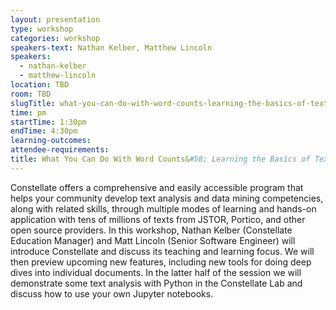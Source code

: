 ```yaml
---
layout: presentation
type: workshop
categories: workshop
speakers-text: Nathan Kelber, Matthew Lincoln
speakers:
  - nathan-kelber
  - matthew-lincoln
location: TBD
room: TBD
slugTitle: what-you-can-do-with-word-counts-learning-the-basics-of-text-analysis-with-constellate
time: pm
startTime: 1:30pm
endTime: 4:30pm
learning-outcomes:
attendee-requirements:
title: What You Can Do With Word Counts&#58; Learning the Basics of Text Analysis with Constellate
---
```

Constellate offers a comprehensive and easily accessible program that helps your community develop text analysis and data mining competencies, along with related skills, through multiple modes of learning and hands-on application with tens of millions of texts from JSTOR, Portico, and other open source providers. In this workshop, Nathan Kelber (Constellate Education Manager) and Matt Lincoln (Senior Software Engineer) will introduce Constellate and discuss its teaching and learning focus. We will then preview upcoming new features, including new tools for doing deep dives into individual documents. In the latter half of the session we will demonstrate some text analysis with Python in the Constellate Lab and discuss how to use your own Jupyter notebooks.
